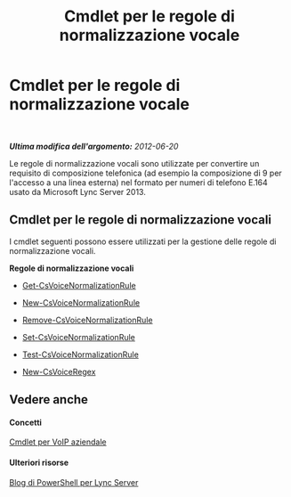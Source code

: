 ﻿---
title: Cmdlet per le regole di normalizzazione vocale
TOCTitle: Cmdlet per le regole di normalizzazione vocale
ms:assetid: 8d500ccb-318b-4bb3-87fe-63bff4d8d436
ms:mtpsurl: https://technet.microsoft.com/it-it/library/Gg415662(v=OCS.15)
ms:contentKeyID: 49301278
ms.date: 08/24/2015
mtps_version: v=OCS.15
ms.translationtype: HT
---

# Cmdlet per le regole di normalizzazione vocale

 

_**Ultima modifica dell'argomento:** 2012-06-20_

Le regole di normalizzazione vocali sono utilizzate per convertire un requisito di composizione telefonica (ad esempio la composizione di 9 per l'accesso a una linea esterna) nel formato per numeri di telefono E.164 usato da Microsoft Lync Server 2013.

## Cmdlet per le regole di normalizzazione vocali

I cmdlet seguenti possono essere utilizzati per la gestione delle regole di normalizzazione vocali.

**Regole di normalizzazione vocali**

  -   
    [Get-CsVoiceNormalizationRule](get-csvoicenormalizationrule.md)

  -   
    [New-CsVoiceNormalizationRule](new-csvoicenormalizationrule.md)

  -   
    [Remove-CsVoiceNormalizationRule](remove-csvoicenormalizationrule.md)

  -   
    [Set-CsVoiceNormalizationRule](set-csvoicenormalizationrule.md)

  -   
    [Test-CsVoiceNormalizationRule](test-csvoicenormalizationrule.md)

  -   
    [New-CsVoiceRegex](new-csvoiceregex.md)

## Vedere anche

#### Concetti

[Cmdlet per VoIP aziendale](lync-server-2013-enterprise-voice-cmdlets.md)  

#### Ulteriori risorse

[Blog di PowerShell per Lync Server](http://go.microsoft.com/fwlink/?linkid=203150%26clcid=0x410)

